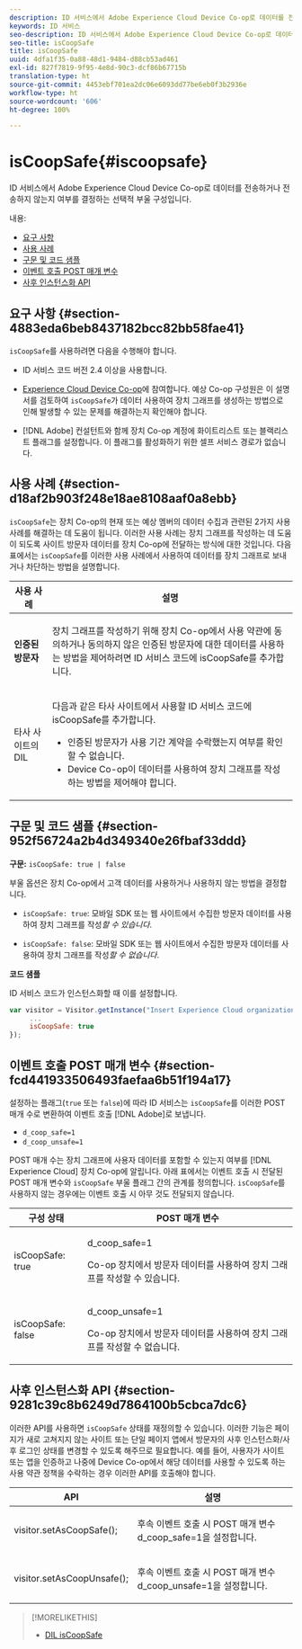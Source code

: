 ```yaml
---
description: ID 서비스에서 Adobe Experience Cloud Device Co-op로 데이터를 전송하거나 전송하지 않는지 여부를 결정하는 선택적 부울 구성입니다.
keywords: ID 서비스
seo-description: ID 서비스에서 Adobe Experience Cloud Device Co-op로 데이터를 전송하거나 전송하지 않는지 여부를 결정하는 선택적 부울 구성입니다.
seo-title: isCoopSafe
title: isCoopSafe
uuid: 4dfa1f35-0a88-48d1-9484-d88cb53ad461
exl-id: 827f7819-9f95-4e8d-90c3-dcf86b67715b
translation-type: ht
source-git-commit: 4453ebf701ea2dc06e6093dd77be6eb0f3b2936e
workflow-type: ht
source-wordcount: '606'
ht-degree: 100%

---
```


# isCoopSafe{#iscoopsafe}

ID 서비스에서 Adobe Experience Cloud Device Co-op로 데이터를 전송하거나 전송하지 않는지 여부를 결정하는 선택적 부울 구성입니다.

내용:

<ul class="simplelist"> 
 <li> <a href="../../library/function-vars/coopsafe.md#section-4883eda6beb8437182bcc82bb58fae41" format="dita" scope="local"> 요구 사항 </a> </li> 
 <li> <a href="../../library/function-vars/coopsafe.md#section-d18af2b903f248e18ae8108aaf0a8ebb" format="dita" scope="local"> 사용 사례 </a> </li> 
 <li> <a href="../../library/function-vars/coopsafe.md#section-952f56724a2b4d349340e26fbaf33ddd" format="dita" scope="local"> 구문 및 코드 샘플 </a> </li> 
 <li> <a href="../../library/function-vars/coopsafe.md#section-fcd441933506493faefaa6b51f194a17" format="dita" scope="local"> 이벤트 호출 POST 매개 변수 </a> </li> 
 <li> <a href="../../library/function-vars/coopsafe.md#section-9281c39c8b6249d7864100b5cbca7dc6" format="dita" scope="local"> 사후 인스턴스화 API </a> </li> 
</ul>

## 요구 사항 {#section-4883eda6beb8437182bcc82bb58fae41}

`isCoopSafe`를 사용하려면 다음을 수행해야 합니다.

* ID 서비스 코드 버전 2.4 이상을 사용합니다.
* [Experience Cloud Device Co-op](https://docs.adobe.com/content/help/ko-KR/device-co-op/using/about/overview.html)에 참여합니다. 예상 Co-op 구성원은 이 설명서를 검토하여 `isCoopSafe`가 데이터 사용하여 장치 그래프를 생성하는 방법으로 인해 발생할 수 있는 문제를 해결하는지 확인해야 합니다.

* [!DNL Adobe] 컨설턴트와 함께 장치 Co-op 계정에 화이트리스트 또는 블랙리스트 플래그를 설정합니다. 이 플래그를 활성화하기 위한 셀프 서비스 경로가 없습니다.

## 사용 사례 {#section-d18af2b903f248e18ae8108aaf0a8ebb}

`isCoopSafe`는 장치 Co-op의 현재 또는 예상 멤버의 데이터 수집과 관련된 2가지 사용 사례를 해결하는 데 도움이 됩니다. 이러한 사용 사례는 장치 그래프를 작성하는 데 도움이 되도록 사이트 방문자 데이터를 장치 Co-op에 전달하는 방식에 대한 것입니다. 다음 표에서는 `isCoopSafe`를 이러한 사용 사례에서 사용하여 데이터를 장치 그래프로 보내거나 차단하는 방법을 설명합니다.

<table id="table_A24C63D2A21F47EDBAC8FA5E7BE888D8"> 
 <thead> 
  <tr> 
   <th colname="col1" class="entry"> 사용 사례 </th> 
   <th colname="col2" class="entry"> 설명 </th> 
  </tr> 
 </thead>
 <tbody> 
  <tr> 
   <td colname="col1"> <p> <b>인증된 방문자</b> </p> </td> 
   <td colname="col2"> <p>장치 그래프를 작성하기 위해 장치 Co-op에서 사용 약관에 동의하거나 동의하지 않은 인증된 방문자에 대한 데이터를 사용하는 방법을 제어하려면 ID 서비스 코드에 <span class="codeph">isCoopSafe</span>를 추가합니다. </p> </td> 
  </tr> 
  <tr> 
   <td colname="col1"> <p> </b>타사 사이트의 DIL<b> </b></p> </td> 
   <td colname="col2"> <p>다음과 같은 타사 사이트에서 사용할 ID 서비스 코드에 <span class="codeph">isCoopSafe</span>를 추가합니다. </p> <p> 
     <ul id="ul_C27BB26510314834A2A7CD99D46DA4AC"> 
      <li id="li_4E6AE574F18646F09C0CF4553EEA1A9E">인증된 방문자가 사용 기간 계약을 수락했는지 여부를 확인할 수 없습니다. </li> 
      <li id="li_26D0561BF32B4278B0A6B5082C17FED8">Device Co-op이 데이터를 사용하여 장치 그래프를 작성하는 방법을 제어해야 합니다. </li> 
     </ul> </p> </td> 
  </tr> 
 </tbody> 
</table>

## 구문 및 코드 샘플 {#section-952f56724a2b4d349340e26fbaf33ddd}

**구문:** `isCoopSafe: true | false`

부울 옵션은 장치 Co-op에서 고객 데이터를 사용하거나 사용하지 않는 방법을 결정합니다.

* `isCoopSafe: true`: 모바일 SDK 또는 웹 사이트에서 수집한 방문자 데이터를 사용하여 장치 그래프를 작성&#x200B;*할 수 있습니다*.

* `isCoopSafe: false`: 모바일 SDK 또는 웹 사이트에서 수집한 방문자 데이터를 사용하여 장치 그래프를 작성&#x200B;*할 수 없습니다*.

**코드 샘플**

ID 서비스 코드가 인스턴스화할 때 이를 설정합니다.

```js
var visitor = Visitor.getInstance("Insert Experience Cloud organization ID here",{ 
     ... 
     isCoopSafe: true 
});
```

## 이벤트 호출 POST 매개 변수 {#section-fcd441933506493faefaa6b51f194a17}

설정하는 플래그(`true` 또는 `false`)에 따라 ID 서비스는 `isCoopSafe`를 이러한 POST 매개 수로 변환하여 이벤트 호출 [!DNL Adobe]로 보냅니다.

* `d_coop_safe=1`
* `d_coop_unsafe=1`

POST 매개 수는 장치 그래프에 사용자 데이터를 포함할 수 있는지 여부를 [!DNL Experience Cloud] 장치 Co-op에 알립니다. 아래 표에서는 이벤트 호출 시 전달된 POST 매개 변수와 `isCoopSafe` 부울 플래그 간의 관계를 정의합니다. `isCoopSafe`를 사용하지 않는 경우에는 이벤트 호출 시 아무 것도 전달되지 않습니다.

<table id="table_0A544534CA904F4D9836A34B8C1EACBB"> 
 <thead> 
  <tr> 
   <th colname="col1" class="entry"> 구성 상태 </th> 
   <th colname="col2" class="entry"> POST 매개 변수 </th> 
  </tr> 
 </thead>
 <tbody> 
  <tr> 
   <td colname="col1"> <p> <span class="codeph"> isCoopSafe: true </span> </p> </td> 
   <td colname="col2"> <p> <span class="codeph"> d_coop_safe=1 </span> </p> <p>Co-op 장치에서 방문자 데이터를 사용하여 장치 그래프를 작성할 수 있습니다. </p> </td> 
  </tr> 
  <tr> 
   <td colname="col1"> <p> <span class="codeph"> isCoopSafe: false </span> </p> </td> 
   <td colname="col2"> <p> <span class="codeph"> d_coop_unsafe=1 </span> </p> <p>Co-op 장치에서 방문자 데이터를 사용하여 장치 그래프를 작성할 수 없습니다. </p> </td> 
  </tr> 
 </tbody> 
</table>

## 사후 인스턴스화 API {#section-9281c39c8b6249d7864100b5cbca7dc6}

이러한 API를 사용하면 `isCoopSafe` 상태를 재정의할 수 있습니다. 이러한 기능은 페이지가 새로 고쳐지지 않는 사이트 또는 단일 페이지 앱에서 방문자의 사후 인스턴스화/사후 로그인 상태를 변경할 수 있도록 해주므로 필요합니다. 예를 들어, 사용자가 사이트 또는 앱을 인증하고 나중에 Device Co-op에서 해당 데이터를 사용할 수 있도록 하는 사용 약관 정책을 수락하는 경우 이러한 API를 호출해야 합니다.

<table id="table_BAA96B1F82BE48C3A61A1AF1367BA45C"> 
 <thead> 
  <tr> 
   <th colname="col1" class="entry"> API </th> 
   <th colname="col2" class="entry"> 설명 </th> 
  </tr> 
 </thead>
 <tbody> 
  <tr> 
   <td colname="col1"> <p> <span class="codeph"> visitor.setAsCoopSafe(); </span> </p> </td> 
   <td colname="col2"> <p>후속 이벤트 호출 시 POST 매개 변수 <span class="codeph">d_coop_safe=1</span>을 설정합니다. </p> </td> 
  </tr> 
  <tr> 
   <td colname="col1"> <p> <span class="codeph"> visitor.setAsCoopUnsafe(); </span> </p> </td> 
   <td colname="col2"> <p>후속 이벤트 호출 시 POST 매개 변수<span class="codeph"> d_coop_unsafe=1</span>을 설정합니다. </p> </td> 
  </tr> 
 </tbody> 
</table>

<!--
Wiki page https://wiki.corp.adobe.com/x/RCfFTg
-->

>[!MORELIKETHIS]
>
>* [DIL isCoopSafe](https://docs.adobe.com/content/help/ko-KR/audience-manager/user-guide/dil-api/class-level-dil-methods/dil-coopsafe.html)


